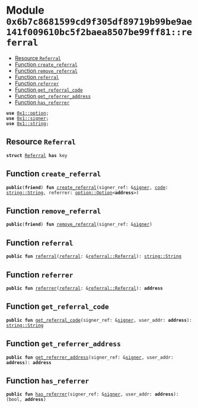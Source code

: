 
<a id="0x6b7c8681599cd9f305df89719b99be9ae141f009610bc5f2baea8507be99ff81_referral"></a>

# Module `0x6b7c8681599cd9f305df89719b99be9ae141f009610bc5f2baea8507be99ff81::referral`



-  [Resource `Referral`](#0x6b7c8681599cd9f305df89719b99be9ae141f009610bc5f2baea8507be99ff81_referral_Referral)
-  [Function `create_referral`](#0x6b7c8681599cd9f305df89719b99be9ae141f009610bc5f2baea8507be99ff81_referral_create_referral)
-  [Function `remove_referral`](#0x6b7c8681599cd9f305df89719b99be9ae141f009610bc5f2baea8507be99ff81_referral_remove_referral)
-  [Function `referral`](#0x6b7c8681599cd9f305df89719b99be9ae141f009610bc5f2baea8507be99ff81_referral_referral)
-  [Function `referrer`](#0x6b7c8681599cd9f305df89719b99be9ae141f009610bc5f2baea8507be99ff81_referral_referrer)
-  [Function `get_referral_code`](#0x6b7c8681599cd9f305df89719b99be9ae141f009610bc5f2baea8507be99ff81_referral_get_referral_code)
-  [Function `get_referrer_address`](#0x6b7c8681599cd9f305df89719b99be9ae141f009610bc5f2baea8507be99ff81_referral_get_referrer_address)
-  [Function `has_referrer`](#0x6b7c8681599cd9f305df89719b99be9ae141f009610bc5f2baea8507be99ff81_referral_has_referrer)


<pre><code><b>use</b> <a href="">0x1::option</a>;
<b>use</b> <a href="">0x1::signer</a>;
<b>use</b> <a href="">0x1::string</a>;
</code></pre>



<a id="0x6b7c8681599cd9f305df89719b99be9ae141f009610bc5f2baea8507be99ff81_referral_Referral"></a>

## Resource `Referral`



<pre><code><b>struct</b> <a href="referral.md#0x6b7c8681599cd9f305df89719b99be9ae141f009610bc5f2baea8507be99ff81_referral_Referral">Referral</a> <b>has</b> key
</code></pre>



<a id="0x6b7c8681599cd9f305df89719b99be9ae141f009610bc5f2baea8507be99ff81_referral_create_referral"></a>

## Function `create_referral`



<pre><code><b>public</b>(<b>friend</b>) <b>fun</b> <a href="referral.md#0x6b7c8681599cd9f305df89719b99be9ae141f009610bc5f2baea8507be99ff81_referral_create_referral">create_referral</a>(signer_ref: &<a href="">signer</a>, <a href="">code</a>: <a href="_String">string::String</a>, referrer: <a href="_Option">option::Option</a>&lt;<b>address</b>&gt;)
</code></pre>



<a id="0x6b7c8681599cd9f305df89719b99be9ae141f009610bc5f2baea8507be99ff81_referral_remove_referral"></a>

## Function `remove_referral`



<pre><code><b>public</b>(<b>friend</b>) <b>fun</b> <a href="referral.md#0x6b7c8681599cd9f305df89719b99be9ae141f009610bc5f2baea8507be99ff81_referral_remove_referral">remove_referral</a>(signer_ref: &<a href="">signer</a>)
</code></pre>



<a id="0x6b7c8681599cd9f305df89719b99be9ae141f009610bc5f2baea8507be99ff81_referral_referral"></a>

## Function `referral`



<pre><code><b>public</b> <b>fun</b> <a href="referral.md#0x6b7c8681599cd9f305df89719b99be9ae141f009610bc5f2baea8507be99ff81_referral">referral</a>(<a href="referral.md#0x6b7c8681599cd9f305df89719b99be9ae141f009610bc5f2baea8507be99ff81_referral">referral</a>: &<a href="referral.md#0x6b7c8681599cd9f305df89719b99be9ae141f009610bc5f2baea8507be99ff81_referral_Referral">referral::Referral</a>): <a href="_String">string::String</a>
</code></pre>



<a id="0x6b7c8681599cd9f305df89719b99be9ae141f009610bc5f2baea8507be99ff81_referral_referrer"></a>

## Function `referrer`



<pre><code><b>public</b> <b>fun</b> <a href="referral.md#0x6b7c8681599cd9f305df89719b99be9ae141f009610bc5f2baea8507be99ff81_referral_referrer">referrer</a>(<a href="referral.md#0x6b7c8681599cd9f305df89719b99be9ae141f009610bc5f2baea8507be99ff81_referral">referral</a>: &<a href="referral.md#0x6b7c8681599cd9f305df89719b99be9ae141f009610bc5f2baea8507be99ff81_referral_Referral">referral::Referral</a>): <b>address</b>
</code></pre>



<a id="0x6b7c8681599cd9f305df89719b99be9ae141f009610bc5f2baea8507be99ff81_referral_get_referral_code"></a>

## Function `get_referral_code`



<pre><code><b>public</b> <b>fun</b> <a href="referral.md#0x6b7c8681599cd9f305df89719b99be9ae141f009610bc5f2baea8507be99ff81_referral_get_referral_code">get_referral_code</a>(signer_ref: &<a href="">signer</a>, user_addr: <b>address</b>): <a href="_String">string::String</a>
</code></pre>



<a id="0x6b7c8681599cd9f305df89719b99be9ae141f009610bc5f2baea8507be99ff81_referral_get_referrer_address"></a>

## Function `get_referrer_address`



<pre><code><b>public</b> <b>fun</b> <a href="referral.md#0x6b7c8681599cd9f305df89719b99be9ae141f009610bc5f2baea8507be99ff81_referral_get_referrer_address">get_referrer_address</a>(signer_ref: &<a href="">signer</a>, user_addr: <b>address</b>): <b>address</b>
</code></pre>



<a id="0x6b7c8681599cd9f305df89719b99be9ae141f009610bc5f2baea8507be99ff81_referral_has_referrer"></a>

## Function `has_referrer`



<pre><code><b>public</b> <b>fun</b> <a href="referral.md#0x6b7c8681599cd9f305df89719b99be9ae141f009610bc5f2baea8507be99ff81_referral_has_referrer">has_referrer</a>(signer_ref: &<a href="">signer</a>, user_addr: <b>address</b>): (bool, <b>address</b>)
</code></pre>
